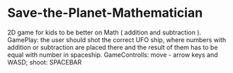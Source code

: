# Save-the-Planet-Mathematician
2D game for kids to be better on Math ( addition and subtraction ).
GamePlay: the user should shot the correct UFO ship, where numbers with addition or subtraction are placed there and the result of 
them has to be equal with number in spaceship.
GameControlls: move - arrow keys and WASD; shoot: SPACEBAR
